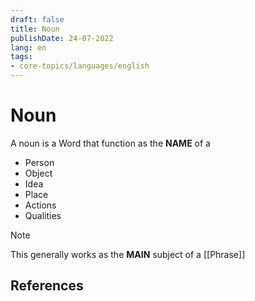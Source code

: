 ```yaml
---
draft: false
title: Noun
publishDate: 24-07-2022
lang: en
tags:
- core-topics/languages/english
---
```


# Noun

A noun is a Word that function as the **NAME** of a 
- Person
- Object
- Idea
- Place
- Actions
- Qualities

> [!note]
> This generally works as the **MAIN** subject of a [[Phrase]]


## References

